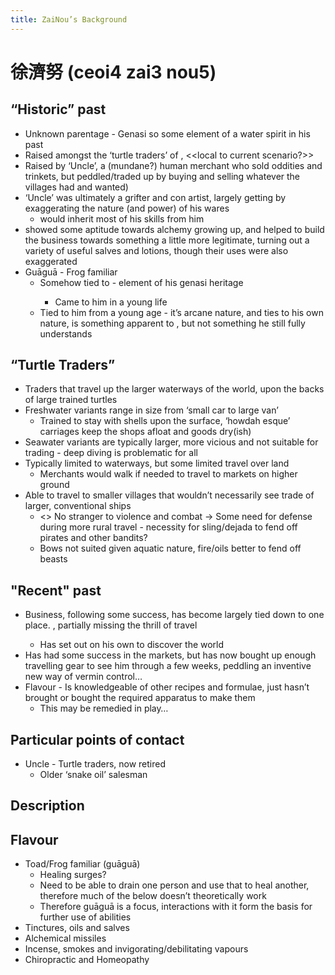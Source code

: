```yaml
---
title: ZaiNou’s Background
---
```


# 徐濟努 (ceoi4 zai3 nou5)

## “Historic” past

- Unknown parentage - Genasi so some element of a water spirit in his past
- Raised amongst the ‘turtle traders’ of <significant waterway of Empire>, <<local to current scenario?>>
- Raised by ‘Uncle’, a (mundane?) human merchant who sold oddities and trinkets, but peddled/traded up by buying and selling whatever the villages had and wanted)
- ‘Uncle’ was ultimately a grifter and con artist, largely getting by exaggerating the nature (and power) of his wares
	- <BOB> would inherit most of his skills from him
- <BOB> showed some aptitude towards alchemy growing up, and helped to build the business towards something a little more legitimate, turning out a variety of useful salves and lotions, though their uses were also exaggerated
- Guāguā - Frog familiar
	- Somehow tied to <BOB> - element of his genasi heritage
		- Came to him in a young life
	- Tied to him from a young age - it’s arcane nature, and ties to his own nature, is something apparent to <BOB>, but not something he still fully understands

## “Turtle Traders”

- Traders that travel up the larger waterways of the world, upon the backs of large trained turtles
- Freshwater variants range in size from ‘small car to large van’
	- Trained to stay with shells upon the surface, ‘howdah esque’ carriages keep the shops afloat and goods dry(ish)
- Seawater variants are typically larger, more vicious and not suitable for trading - deep diving is problematic for all
- Typically limited to waterways, but some limited travel over land
	- Merchants would walk if needed to travel to markets on higher ground
- Able to travel to smaller villages that wouldn’t necessarily see trade of larger, conventional ships
	- <<BOB>> No stranger to violence and combat -> Some need for defense during more rural travel - necessity for sling/dejada to fend off pirates and other bandits?
	- Bows not suited given aquatic nature, fire/oils better to fend off beasts

## "Recent" past

- Business, following some success, has become largely tied down to one place. <BOB>, partially missing the thrill of travel
	- Has set out on his own to discover the world
- Has had some success in the markets, but has now bought up enough travelling gear to see him through a few weeks, peddling an inventive new way of vermin control…
- Flavour - Is knowledgeable of other recipes and formulae, just hasn’t brought or bought the required apparatus to make them
	- This may be remedied in play…

## Particular points of contact
- Uncle - Turtle traders, now retired
	- Older ‘snake oil’ salesman

## Description

## Flavour
- Toad/Frog familiar (guāguā)
	- Healing surges?
	- Need to be able to drain one person and use that to heal another, therefore much of the below doesn’t theoretically work
	- Therefore guāguā is a focus, interactions with it form the basis for further use of <BOBS> abilities
- Tinctures, oils and salves
- Alchemical missiles
- Incense, smokes and invigorating/debilitating vapours
- Chiropractic and Homeopathy
